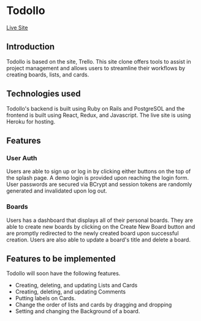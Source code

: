 # Todollo

[Live Site](https://todollo.herokuapp.com/#/)

<!-- ![Splash Page](https://i.imgur.com/7scXbxA.png) -->

## Introduction

Todollo is based on the site, Trello. This site clone offers tools to assist in project management and allows users to streamline their workflows by creating boards, lists, and cards.

## Technologies used

Todollo's backend is built using Ruby on Rails and PostgreSOL and the frontend is built using React, Redux, and Javascript. The live site is using Heroku for hosting.

## Features

### User Auth
<!-- ![Log-in Page](https://i.imgur.com/BgHmI6f.png) -->

Users are able to sign up or log in by clicking either buttons on the top of the splash page. A demo login is provided upon reaching the login form. User passwords are secured via BCrypt and session tokens are randomly generated and invalidated upon log out.

### Boards

<!-- #### Board Create -->
<!-- ![Board Create](https://i.imgur.com/z6iwHmj.gif) -->

<!-- #### Board Edit -->
<!-- ![Board Edit](https://i.imgur.com/0MBGtva.gif) -->

<!-- #### Board Delete -->
<!-- ![Board Delete](https://i.imgur.com/g7JGTyS.gif) -->

Users has a dashboard that displays all of their personal boards. They are able to create new boards by clicking on the Create New Board button and are promptly redirected to the newly created board upon successful creation. Users are also able to update a board's title and delete a board.

## Features to be implemented

Todollo will soon have the following features.

* Creating, deleting, and updating Lists and Cards
* Creating, deleting, and updating Comments
* Putting labels on Cards.
* Change the order of lists and cards by dragging and dropping
* Setting and changing the Background of a board.